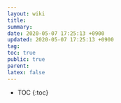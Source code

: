 ```yaml
---
layout: wiki
title:
summary:
date: 2020-05-07 17:25:13 +0900
updated: 2020-05-07 17:25:13 +0900
tag:
toc: true
public: true
parent:
latex: false
---
```


-   TOC
    {:toc}

#
